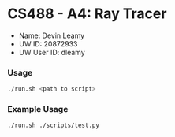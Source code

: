 # CS488 - A4: Ray Tracer

-   Name: Devin Leamy
-   UW ID: 20872933
-   UW User ID: dleamy

### Usage

```bash
./run.sh <path to script>
```

### Example Usage

```bash
./run.sh ./scripts/test.py
```
